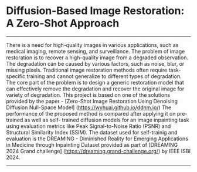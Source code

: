 # Diffusion-Based Image Restoration: A Zero-Shot Approach
---
There is a need for high-quality images in various applications, such as medical
imaging, remote sensing, and surveillance. The problem of image restoration is to
recover a high-quality image from a degraded observation. The degradation can be
caused by various factors, such as noise, blur, or missing pixels. Traditional image
restoration methods often require task-specific training and cannot generalize to
different types of degradation. The core part of the problem is to design a generic
restoration model that can effectively remove the degradation and recover the original
image for variety of degradation. This project is based on one of the solutions
provided by the paper - [Zero-Shot Image Restoration Using Denoising
Diffusion Null-Space Model] (https://wyhuai.github.io/ddnm.io/) The performance of the proposed method is compared
after applying it on pre-trained as well as self- trained diffusion models for
an image inpainting task using evaluation metrics like Peak Signal-to-Noise Ratio
(PSNR) and Structural Similarity Index (SSIM). The dataset used for self-trainig
and evaluation is the DREAMING - Diminished Reality for Emerging Applications
in Medicine through Inpainting Dataset provided as part of [DREAMING 2024
Grand challenge] (https://dreaming.grand-challenge.org/) by IEEE ISBI 2024.

---
